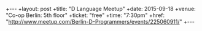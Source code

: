 +---
+layout: post
+title: "D Language Meetup"
+date:   2015-09-18
+venue: "Co-op Berlin: 5th floor"
+ticket: "free"
+time: "7:30pm"
+href: "http://www.meetup.com/Berlin-D-Programmers/events/225060911/"
+---
